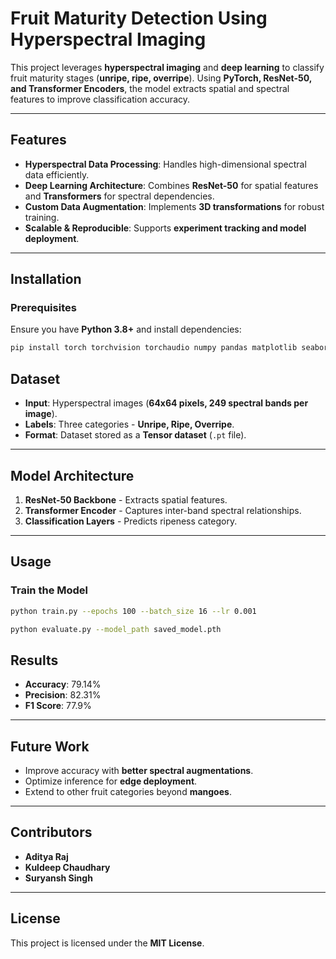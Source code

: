 # Fruit Maturity Detection Using Hyperspectral Imaging

This project leverages **hyperspectral imaging** and **deep learning** to classify fruit maturity stages (**unripe, ripe, overripe**). Using **PyTorch, ResNet-50, and Transformer Encoders**, the model extracts spatial and spectral features to improve classification accuracy.

---

## Features
- **Hyperspectral Data Processing**: Handles high-dimensional spectral data efficiently.
- **Deep Learning Architecture**: Combines **ResNet-50** for spatial features and **Transformers** for spectral dependencies.
- **Custom Data Augmentation**: Implements **3D transformations** for robust training.
- **Scalable & Reproducible**: Supports **experiment tracking and model deployment**.

---

## Installation
### Prerequisites
Ensure you have **Python 3.8+** and install dependencies:

```bash
pip install torch torchvision torchaudio numpy pandas matplotlib seaborn scikit-learn
```
## Dataset
- **Input**: Hyperspectral images (**64x64 pixels, 249 spectral bands per image**).
- **Labels**: Three categories - **Unripe, Ripe, Overripe**.
- **Format**: Dataset stored as a **Tensor dataset** (`.pt` file).

---

## Model Architecture
1. **ResNet-50 Backbone** - Extracts spatial features.
2. **Transformer Encoder** - Captures inter-band spectral relationships.
3. **Classification Layers** - Predicts ripeness category.

---

## Usage
### Train the Model
```bash
python train.py --epochs 100 --batch_size 16 --lr 0.001

python evaluate.py --model_path saved_model.pth

```

## Results
- **Accuracy**: 79.14%
- **Precision**: 82.31%
- **F1 Score**: 77.9%

---

## Future Work
- Improve accuracy with **better spectral augmentations**.
- Optimize inference for **edge deployment**.
- Extend to other fruit categories beyond **mangoes**.

---

## Contributors
- **Aditya Raj**
- **Kuldeep Chaudhary**
- **Suryansh Singh**

---

## License
This project is licensed under the **MIT License**.

